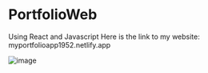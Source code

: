 # PortfolioWeb
Using React and Javascript
Here is the link to my website: myportfolioapp1952.netlify.app

![image](https://github.com/ronaldo45000/PortfolioWeb/assets/105025799/ff8cd1a6-669a-4f0a-8068-ddfe72717c82)
